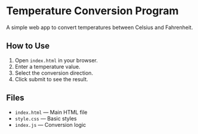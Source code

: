 # Temperature Conversion Program

A simple web app to convert temperatures between Celsius and Fahrenheit.

## How to Use

1. Open `index.html` in your browser.
2. Enter a temperature value.
3. Select the conversion direction.
4. Click submit to see the result.

## Files
- `index.html` — Main HTML file
- `style.css` — Basic styles
- `index.js` — Conversion logic 